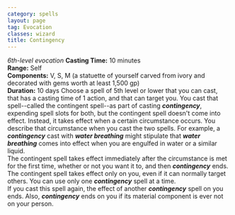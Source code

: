 ```yaml
---
category: spells
layout: page
tag: Evocation
classes: wizard
title: Contingency 
---
```

_6th-level evocation_ 
**Casting Time:** 10 minutes    
**Range:** Self    
**Components:** V, S, M (a statuette of yourself carved from ivory and decorated with gems worth at least 1,500 gp)    
**Duration:** 10 days 
Choose a spell of 5th level or lower that you can cast, that has a casting time of 1 action, and that can target you. You cast that spell--called the contingent spell--as part of casting **_contingency_**, expending spell slots for both, but the contingent spell doesn't come into effect. Instead, it takes effect when a certain circumstance occurs. You describe that circumstance when you cast the two spells. For example, a **_contingency_** cast with **_water breathing_** might stipulate that **_water breathing_** comes into effect when you are engulfed in water or a similar liquid.    
The contingent spell takes effect immediately after the circumstance is met for the first time, whether or not you want it to, and then **_contingency_** ends. The contingent spell takes effect only on you, even if it can normally target others. You can use only one **_contingency_** spell at a time.    
If you cast this spell again, the effect of another **_contingency_** spell on you ends. Also, **_contingency_** ends on you if its material component is ever not on your person.